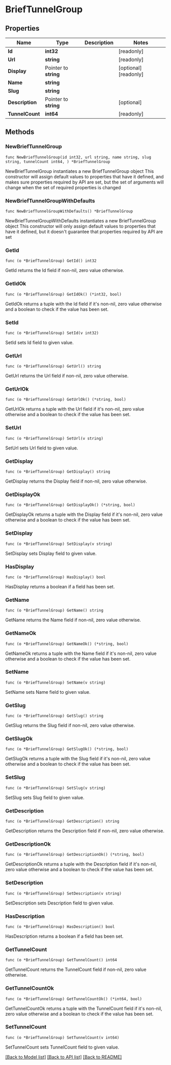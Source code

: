# BriefTunnelGroup

## Properties

Name | Type | Description | Notes
------------ | ------------- | ------------- | -------------
**Id** | **int32** |  | [readonly] 
**Url** | **string** |  | [readonly] 
**Display** | Pointer to **string** |  | [optional] [readonly] 
**Name** | **string** |  | 
**Slug** | **string** |  | 
**Description** | Pointer to **string** |  | [optional] 
**TunnelCount** | **int64** |  | [readonly] 

## Methods

### NewBriefTunnelGroup

`func NewBriefTunnelGroup(id int32, url string, name string, slug string, tunnelCount int64, ) *BriefTunnelGroup`

NewBriefTunnelGroup instantiates a new BriefTunnelGroup object
This constructor will assign default values to properties that have it defined,
and makes sure properties required by API are set, but the set of arguments
will change when the set of required properties is changed

### NewBriefTunnelGroupWithDefaults

`func NewBriefTunnelGroupWithDefaults() *BriefTunnelGroup`

NewBriefTunnelGroupWithDefaults instantiates a new BriefTunnelGroup object
This constructor will only assign default values to properties that have it defined,
but it doesn't guarantee that properties required by API are set

### GetId

`func (o *BriefTunnelGroup) GetId() int32`

GetId returns the Id field if non-nil, zero value otherwise.

### GetIdOk

`func (o *BriefTunnelGroup) GetIdOk() (*int32, bool)`

GetIdOk returns a tuple with the Id field if it's non-nil, zero value otherwise
and a boolean to check if the value has been set.

### SetId

`func (o *BriefTunnelGroup) SetId(v int32)`

SetId sets Id field to given value.


### GetUrl

`func (o *BriefTunnelGroup) GetUrl() string`

GetUrl returns the Url field if non-nil, zero value otherwise.

### GetUrlOk

`func (o *BriefTunnelGroup) GetUrlOk() (*string, bool)`

GetUrlOk returns a tuple with the Url field if it's non-nil, zero value otherwise
and a boolean to check if the value has been set.

### SetUrl

`func (o *BriefTunnelGroup) SetUrl(v string)`

SetUrl sets Url field to given value.


### GetDisplay

`func (o *BriefTunnelGroup) GetDisplay() string`

GetDisplay returns the Display field if non-nil, zero value otherwise.

### GetDisplayOk

`func (o *BriefTunnelGroup) GetDisplayOk() (*string, bool)`

GetDisplayOk returns a tuple with the Display field if it's non-nil, zero value otherwise
and a boolean to check if the value has been set.

### SetDisplay

`func (o *BriefTunnelGroup) SetDisplay(v string)`

SetDisplay sets Display field to given value.

### HasDisplay

`func (o *BriefTunnelGroup) HasDisplay() bool`

HasDisplay returns a boolean if a field has been set.

### GetName

`func (o *BriefTunnelGroup) GetName() string`

GetName returns the Name field if non-nil, zero value otherwise.

### GetNameOk

`func (o *BriefTunnelGroup) GetNameOk() (*string, bool)`

GetNameOk returns a tuple with the Name field if it's non-nil, zero value otherwise
and a boolean to check if the value has been set.

### SetName

`func (o *BriefTunnelGroup) SetName(v string)`

SetName sets Name field to given value.


### GetSlug

`func (o *BriefTunnelGroup) GetSlug() string`

GetSlug returns the Slug field if non-nil, zero value otherwise.

### GetSlugOk

`func (o *BriefTunnelGroup) GetSlugOk() (*string, bool)`

GetSlugOk returns a tuple with the Slug field if it's non-nil, zero value otherwise
and a boolean to check if the value has been set.

### SetSlug

`func (o *BriefTunnelGroup) SetSlug(v string)`

SetSlug sets Slug field to given value.


### GetDescription

`func (o *BriefTunnelGroup) GetDescription() string`

GetDescription returns the Description field if non-nil, zero value otherwise.

### GetDescriptionOk

`func (o *BriefTunnelGroup) GetDescriptionOk() (*string, bool)`

GetDescriptionOk returns a tuple with the Description field if it's non-nil, zero value otherwise
and a boolean to check if the value has been set.

### SetDescription

`func (o *BriefTunnelGroup) SetDescription(v string)`

SetDescription sets Description field to given value.

### HasDescription

`func (o *BriefTunnelGroup) HasDescription() bool`

HasDescription returns a boolean if a field has been set.

### GetTunnelCount

`func (o *BriefTunnelGroup) GetTunnelCount() int64`

GetTunnelCount returns the TunnelCount field if non-nil, zero value otherwise.

### GetTunnelCountOk

`func (o *BriefTunnelGroup) GetTunnelCountOk() (*int64, bool)`

GetTunnelCountOk returns a tuple with the TunnelCount field if it's non-nil, zero value otherwise
and a boolean to check if the value has been set.

### SetTunnelCount

`func (o *BriefTunnelGroup) SetTunnelCount(v int64)`

SetTunnelCount sets TunnelCount field to given value.



[[Back to Model list]](../README.md#documentation-for-models) [[Back to API list]](../README.md#documentation-for-api-endpoints) [[Back to README]](../README.md)


